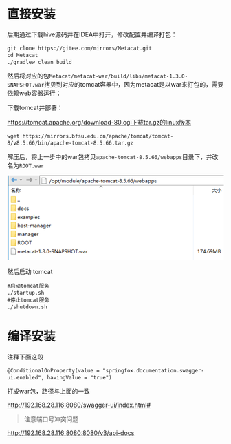 # 直接安装

后期通过下载hive源码并在IDEA中打开，修改配置并编译打包：

```
git clone https://gitee.com/mirrors/Metacat.git
cd Metacat
./gradlew clean build
```

然后将对应的包`Metacat/metacat-war/build/libs/metacat-1.3.0-SNAPSHOT.war`拷贝到对应的tomcat容器中，因为metacat是以war来打包的，需要依赖web容器运行；

下载tomcat并部署：

https://tomcat.apache.org/download-80.cgi下载tar.gz的linux版本

```
wget https://mirrors.bfsu.edu.cn/apache/tomcat/tomcat-8/v8.5.66/bin/apache-tomcat-8.5.66.tar.gz
```

解压后，将上一步中的war包拷贝`apache-tomcat-8.5.66/webapps`目录下，并改名为`ROOT.war`

![image-20210527143658705](images/image-20210527143658705.png)

然后启动 tomcat

```
#启动tomcat服务
./startup.sh
#停止tomcat服务
./shutdown.sh
```

# 编译安装

注释下面这段

```
@ConditionalOnProperty(value = "springfox.documentation.swagger-ui.enabled", havingValue = "true")
```

打成war包，路径与上面的一致

http://192.168.28.116:8080/swagger-ui/index.html#

> 注意端口号冲突问题

http://192.168.28.116:8080:8080/v3/api-docs

